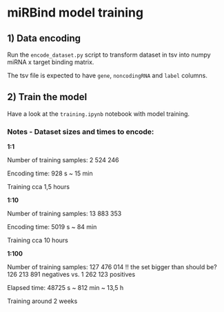  # miRBind model training
 
## 1) Data encoding

Run the `encode_dataset.py` script to transform dataset in tsv into numpy miRNA x target binding matrix.

The tsv file is expected to have `gene`, `noncodingRNA` and `label` columns.

## 2) Train the model

Have a look at the `training.ipynb` notebook with model training.

### Notes - Dataset sizes and times to encode:

**1:1**

Number of training samples:  2 524 246

Encoding time: 928 s ~ 15 min

Training cca 1,5 hours

**1:10**

Number of training samples:  13 883 353

Encoding time: 5019 s ~ 84 min

Training cca 10 hours

**1:100**

Number of training samples: 127 476 014 !! the set bigger than should be? 126 213 891 negatives vs. 1 262 123 positives 

Elapsed time: 48725 s ~ 812 min ~ 13,5 h

Training around 2 weeks